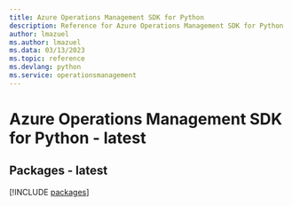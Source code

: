 ```yaml
---
title: Azure Operations Management SDK for Python
description: Reference for Azure Operations Management SDK for Python
author: lmazuel
ms.author: lmazuel
ms.data: 03/13/2023
ms.topic: reference
ms.devlang: python
ms.service: operationsmanagement
---
```

# Azure Operations Management SDK for Python - latest
## Packages - latest
[!INCLUDE [packages](operations-management-index.md)]